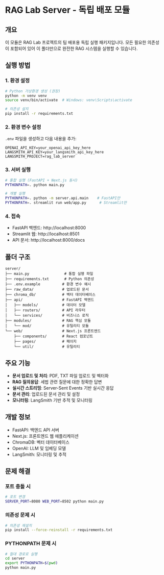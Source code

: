 # RAG Lab Server - 독립 배포 모듈

## 개요

이 모듈은 RAG Lab 프로젝트의 팀 배포용 독립 실행 패키지입니다. 모든 필요한 의존성이 포함되어 있어 이 폴더만으로 완전한 RAG 시스템을 실행할 수 있습니다.

## 실행 방법

### 1. 환경 설정

```bash
# Python 가상환경 생성 (권장)
python -m venv venv
source venv/bin/activate  # Windows: venv\Scripts\activate

# 의존성 설치
pip install -r requirements.txt
```

### 2. 환경 변수 설정

`.env` 파일을 생성하고 다음 내용을 추가:

```env
OPENAI_API_KEY=your_openai_api_key_here
LANGSMITH_API_KEY=your_langsmith_api_key_here
LANGSMITH_PROJECT=rag_lab_server
```

### 3. 서버 실행

```bash
# 통합 실행 (FastAPI + Next.js 동시)
PYTHONPATH=. python main.py

# 개별 실행
PYTHONPATH=. python -m server.api.main    # FastAPI만
PYTHONPATH=. streamlit run web/app.py      # Streamlit만
```

### 4. 접속

- FastAPI 백엔드: http://localhost:8000
- Streamlit 웹: http://localhost:8501
- API 문서: http://localhost:8000/docs

## 폴더 구조

```
server/
├── main.py                # 통합 실행 파일
├── requirements.txt       # Python 의존성
├── .env.example          # 환경 변수 예시
├── raw_data/             # 업로드된 문서
├── chroma_db/            # 벡터 데이터베이스
├── api/                  # FastAPI 백엔드
│   ├── models/           # 데이터 모델
│   ├── routers/          # API 라우터
│   └── services/         # 비즈니스 로직
├── modules/              # RAG 핵심 모듈
│   └── mod/              # 유틸리티 모듈
└── web/                  # Next.js 프론트엔드
    ├── components/       # React 컴포넌트
    ├── pages/            # 페이지
    └── util/             # 유틸리티
```

## 주요 기능

- **문서 업로드 및 처리**: PDF, TXT 파일 업로드 및 벡터화
- **RAG 질의응답**: 세법 관련 질문에 대한 정확한 답변
- **실시간 스트리밍**: Server-Sent Events 기반 실시간 응답
- **문서 관리**: 업로드된 문서 관리 및 설정
- **모니터링**: LangSmith 기반 추적 및 모니터링

## 개발 정보

- FastAPI: 백엔드 API 서버
- Next.js: 프론트엔드 웹 애플리케이션  
- ChromaDB: 벡터 데이터베이스
- OpenAI: LLM 및 임베딩 모델
- LangSmith: 모니터링 및 추적

## 문제 해결

### 포트 충돌 시
```bash
# 포트 변경
SERVER_PORT=8080 WEB_PORT=8502 python main.py
```

### 의존성 문제 시
```bash
# 의존성 재설치
pip install --force-reinstall -r requirements.txt
```

### PYTHONPATH 문제 시
```bash
# 절대 경로로 실행
cd server
export PYTHONPATH=$(pwd)
python main.py
```
